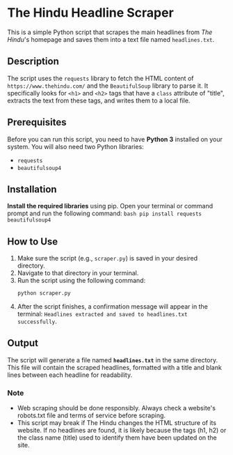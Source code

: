 # The Hindu Headline Scraper

This is a simple Python script that scrapes the main headlines from *The Hindu*'s homepage and saves them into a text file named `headlines.txt`.

## Description

The script uses the `requests` library to fetch the HTML content of `https://www.thehindu.com/` and the `BeautifulSoup` library to parse it. It specifically looks for `<h1>` and `<h2>` tags that have a `class` attribute of "title", extracts the text from these tags, and writes them to a local file.

## Prerequisites

Before you can run this script, you need to have **Python 3** installed on your system. You will also need two Python libraries:
*   `requests`
*   `beautifulsoup4`

## Installation

**Install the required libraries** using pip. Open your terminal or command prompt and run the following command:
    ```bash
    pip install requests beautifulsoup4
    ```

## How to Use

1.  Make sure the script (e.g., `scraper.py`) is saved in your desired directory.
2.  Navigate to that directory in your terminal.
3.  Run the script using the following command:
    ```bash
    python scraper.py
    ```
4.  After the script finishes, a confirmation message will appear in the terminal: `Headlines extracted and saved to headlines.txt successfully`.

## Output

The script will generate a file named **`headlines.txt`** in the same directory. This file will contain the scraped headlines, formatted with a title and blank lines between each headline for readability.

### Note
* Web scraping should be done responsibly. Always check a website's robots.txt file and terms of service before scraping.
* This script may break if The Hindu changes the HTML structure of its website. If no headlines are found, it is likely because the tags (h1, h2) or the class name (title) used to identify them have been updated on the site.
